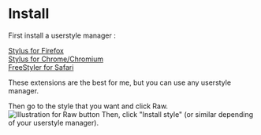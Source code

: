 # Install
First install a userstyle manager :

[Stylus for Firefox](https://addons.mozilla.org/en-US/firefox/addon/styl-us/?src=search)  
[Stylus for Chrome/Chromium](https://chrome.google.com/webstore/detail/stylus/clngdbkpkpeebahjckkjfobafhncgmne)  
[FreeStyler for Safari](https://safari-extensions.apple.com/details/?id=ws.freestyler.freestyler-SRV36C8E2C)  

These extensions are the best for me, but you can use any userstyle manager.

Then go to the style that you want and click Raw.  
![Illustration for Raw button](https://raw.githubusercontent.com/locness3/images-host/master/Screenshot_2018-08-02%20locness3%20userstyles.png)
Then, click "Install style" (or similar depending of your userstyle manager).
